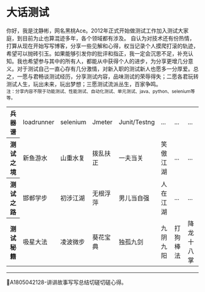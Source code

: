 # 大话测试

你好，我是沈静彬，网名黑桃Ace。2012年正式开始做测试工作加入测试大家庭，到目前为止也算混迹多年，各个领域都有涉及。
自认为对技术还有份热情，打算从现在开始写写博客，分享一些见解和心得，权当记录个人摸爬打滚的轨迹，希望可以抛砖引玉。如果能够引发你的批评和指正，我一定会沉思不足，补充认知。我也希望参与其中的所有人，都能从中获得个人的进步，为分享更增几分意义。对于测试自己一直心存有几分激情，对新入职的测试新人也愿多一分厚爱。总之，一愿与君畅谈测试经历，分享测试内容，品味测试的荣辱得失；二愿各君玩转测试人生，玩出未来，玩出梦想；三愿测试流派丛生，百家争鸣。   
<small>注：分享内容不限于功能测试、性能测试、自动化测试、单元测试、java、python、selenium等等。</small>

<table>
	<tr>
		<th colspan="7">兵 器 谱</th>
		<td>loadrunner</td>
		<td>selenium</td>
		<td>Jmeter</td>
		<td>Junit/Testng</td>
		<td>...</td>
		<td>...</td>
		<td>...</td>
	</tr>
	<tr>
		<th colspan="7">测试之境</th>
		<td>新鱼游水</td>
		<td>山重水复</td>
		<td>拨乱扶正</td>
		<td>一夫当关</td>
		<td>笑傲江湖</td>
		<td>...</td>
		<td>...</td>
	</tr>
	<tr>
		<th colspan="7">测试之路</th>
		<td>邯郸学步</td>
		<td>初涉江湖</td>
		<td>无根浮萍</td>
		<td>男儿当自强</td>
		<td>人在江湖</td>
		<td>...</td>
		<td>...</td>
	</tr>
	<tr>
		<th colspan="7">测试秘籍</th>
		<td>吸星大法</td>
		<td>凌波微步</td>
		<td>葵花宝典</td>
		<td>独孤九剑</td>
		<td>九阴九阳</td>
		<td>打狗棒法</td>
		<td>降龙十八掌</td>
	</tr>
</table>

* * * 
:bell:A1805042128-讲讲故事写写总结切磋切磋心得。

